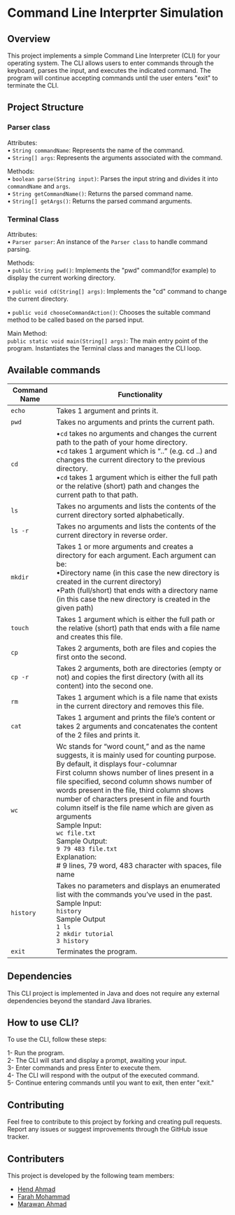 # Command Line Interprter Simulation

## Overview
This project implements a simple Command Line Interpreter (CLI) for your operating system. The CLI allows users to enter commands through the keyboard, parses the input, and executes the indicated command. The program will continue accepting commands until the user enters "exit" to terminate the CLI.

## Project Structure
### Parser class
Attributes: <br>
• `String commandName`: Represents the name of the command. <br>
• `String[] args`: Represents the arguments associated with the command. 

Methods: <br>
• `boolean parse(String input)`: Parses the input string and divides it into `commandName` and `args`. <br>
• `String getCommandName()`: Returns the parsed command name. <br>
• `String[] getArgs()`: Returns the parsed command arguments.

### Terminal Class
Attributes: <br>
• `Parser parser`: An instance of the `Parser class` to handle command parsing.

Methods: <br>
• `public String pwd()`: Implements the "pwd" command(for example) to display the current working directory. <br>

• `public void cd(String[] args)`: Implements the "cd" command to change the current directory. <br>

• `public void chooseCommandAction()`: Chooses the suitable command method to be called based on the parsed input.

Main Method: <br>
`public static void main(String[] args)`: The main entry point of the program. Instantiates the Terminal class and manages the CLI loop.

## Available commands 

| Command Name | Functionality |
| -------- | -------- |
| `echo` | Takes 1 argument and prints it. |
| `pwd` | Takes no arguments and prints the current path. |
| `cd` |  •`cd` takes no arguments and changes the current path to the path of your home directory. <br> •`cd` takes 1 argument which is “..” (e.g. cd ..) and changes the current directory to the previous directory. <br> •`cd` takes 1 argument which is either the full path or the relative (short) path and changes the current path to that path.|
| `ls` | Takes no arguments and lists the contents of the current directory sorted alphabetically. |
| `ls -r` | Takes no arguments and lists the contents of the current directory in reverse order. |
| `mkdir` | Takes 1 or more arguments and creates a directory for each argument. Each argument can be: <br> •Directory name (in this case the new directory is created in the current directory) <br> •Path (full/short) that ends with a directory name (in this case the new directory is created in the given path) |
| `touch` | Takes 1 argument which is either the full path or the relative (short) path that ends with a file name and creates this file. |
| `cp` | Takes 2 arguments, both are files and copies the first onto the second. |
| `cp -r` | Takes 2 arguments, both are directories (empty or not) and copies the first directory (with all its content) into the second one. |
| `rm` | Takes 1 argument which is a file name that exists in the current directory and removes this file. |
| `cat` | Takes 1 argument and prints the file’s content or takes 2 arguments and concatenates the content of the 2 files and prints it. |
| `wc` | Wc stands for “word count,” and as the name suggests, it is mainly used for counting purpose. By default, it displays four-columnar <br> First column shows number of lines present in a file specified, second column shows number of words present in the file, third column shows number of characters present in file and fourth column itself is the file name which are given as arguments <br> Sample Input: <br> `wc file.txt` <br> Sample Output: <br> `9 79 483 file.txt` <br> Explanation: <br> # 9 lines, 79 word, 483 character with spaces, file name |
| `history` | Takes no parameters and displays an enumerated list with the commands you’ve used in the past. <br> Sample Input: <br> `history` <br> Sample Output <br> `1 ls` <br> `2 mkdir tutorial` <br> `3 history` |
| `exit` | Terminates the program. |

## Dependencies
This CLI project is implemented in Java and does not require any external dependencies beyond the standard Java libraries.

## How to use CLI?
To use the CLI, follow these steps:

1- Run the program. <br> 2- The CLI will start and display a prompt, awaiting your input. <br> 3- Enter commands and press Enter to execute them. <br> 4- The CLI will respond with the output of the executed command. <br> 5- Continue entering commands until you want to exit, then enter "exit."

## Contributing
Feel free to contribute to this project by forking and creating pull requests. Report any issues or suggest improvements through the GitHub issue tracker.

## Contributers
This project is developed by the following team members:
- [Hend Ahmad](https://github.com/LifelongLearner-HEND)
- [Farah Mohammad](https://github.com/farah2543)
- [Marawan Ahmad](https://github.com/maro312)

